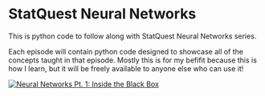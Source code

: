 # StatQuest Neural Networks
This is python code to follow along with StatQuest Neural Networks series.

Each episode will contain python code designed to showcase all of the concepts taught in that episode. Mostly this is for my befifit because this is how I learn, but it will be freely available to anyone else who can use it!

[![Neural Networks Pt. 1: Inside the Black Box](https://i.postimg.cc/MK5WTbZ8/maxresdefault.jpg)](https://www.youtube.com/watch?v=CqOfi41LfDw "Neural Networks Pt. 1: Inside the Black Box")
